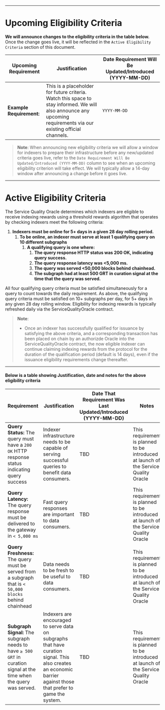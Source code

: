 
---
# Upcoming Eligibility Criteria

**We will announce changes to the eligibility criteria in the table below.** Once the change goes live, it will be reflected in the `Active Eligibility Criteria` section of this document.

| Upcoming Requirement | Justification | Date Requirement Will Be Updated/Introduced (YYYY-MM-DD) |
|----------------------|---------------|----------------------------------------------------------|
| **Example Requirement:** | This is a placeholder for future criteria. Watch this space to stay informed. We will also announce any upcoming requirements via our existing official channels. | `YYYY-MM-DD` |

> **Note**:
> When announcing new eligibility criteria we will allow a window for indexers to prepare their infrastructure before any new/updated criteria goes live, refer to the `Date Requirement Will Be Updated/Introduced (YYYY-MM-DD)` column to see when an upcoming eligibility criterion will take effect. We will typically allow a 14-day window after announcing a change before it goes live.

---
# Active Eligibility Criteria

The Service Quality Oracle determines which indexers are eligible to receive indexing rewards using a threshold rewards algorithm that operates by checking indexers meet the following criteria:

1. **Indexers must be online for 5+ days in a given 28 day rolling period.**
    1. **To be online, an indexer must serve at least 1 qualifying query on 10 different subgraphs**
        1. **A qualifying query is one where:**
            1. **The query response HTTP status was 200 OK, indicating query success.**
            2. **The query response latency was <5,000 ms.**
            3. **The query was served <50,000 blocks behind chainhead.**
            4. **The subgraph had at least 500 GRT in curation signal at the time that the query was served.**

All four qualifying query criteria must be satisfied simultaneously for a query to count towards the daily requirement.
As above, the qualifying query criteria must be satisfied on 10+ subgraphs per day, for 5+ days in any given 28 day rolling window.
Eligibility for indexing rewards is typically refreshed daily via the ServiceQualityOracle contract.

> **Note**:
> * Once an indexer has successfully qualified for issuance by satisfying the above criteria, and a corresponding transaction has been placed on chain by an authorizde Oracle into the ServiceQualityOracle contract, the now eligible indexer can continue claiming indexing rewards from the protocol for the duration of the qualification period (default is 14 days), even if the issuance eligibility requirements change thereafter.

---


#### Below is a table showing Justification, date and notes for the above eligibility criteria 

| Requirement | Justification | Date That Requirement Was Last Updated/Introduced (YYYY-MM-DD) | Notes |
|-------------|---------------|----------------------------------------------------------------|-------|
| **Query Status:** The query must have a `200 OK` HTTP response status indicating query success | Indexer infrastructure needs to be capable of serving successful queries to benefit data consumers. | TBD | This requirement is planned to be introduced at launch of the Service Quality Oracle |
| **Query Latency:** The query response must be delivered to the gateway in `< 5,000 ms` | Fast query responses are important to data consumers. | TBD | This requirement is planned to be introduced at launch of the Service Quality Oracle |
| **Query Freshness:** The query must be served from a subgraph that is `< 50,000 blocks` behind chainhead | Data needs to be fresh to be useful to data consumers. | TBD | This requirement is planned to be introduced at launch of the Service Quality Oracle |
| **Subgraph Signal:** The subgraph needs to have `≥ 500 GRT` in curation signal at the time when the query was served. | Indexers are encouraged to serve data on subgraphs that have curation signal. This also creates an economic barrier against those that prefer to game the system. | TBD | This requirement is planned to be introduced at launch of the Service Quality Oracle |
